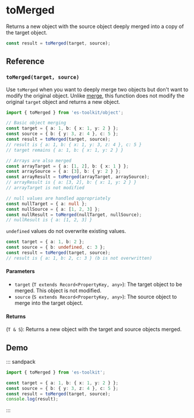 # toMerged

Returns a new object with the source object deeply merged into a copy of the target object.

```typescript
const result = toMerged(target, source);
```

## Reference

### `toMerged(target, source)`

Use `toMerged` when you want to deeply merge two objects but don't want to modify the original object. Unlike [merge](./merge.md), this function does not modify the original `target` object and returns a new object.

```typescript
import { toMerged } from 'es-toolkit/object';

// Basic object merging
const target = { a: 1, b: { x: 1, y: 2 } };
const source = { b: { y: 3, z: 4 }, c: 5 };
const result = toMerged(target, source);
// result is { a: 1, b: { x: 1, y: 3, z: 4 }, c: 5 }
// target remains { a: 1, b: { x: 1, y: 2 } }

// Arrays are also merged
const arrayTarget = { a: [1, 2], b: { x: 1 } };
const arraySource = { a: [3], b: { y: 2 } };
const arrayResult = toMerged(arrayTarget, arraySource);
// arrayResult is { a: [3, 2], b: { x: 1, y: 2 } }
// arrayTarget is not modified

// null values are handled appropriately
const nullTarget = { a: null };
const nullSource = { a: [1, 2, 3] };
const nullResult = toMerged(nullTarget, nullSource);
// nullResult is { a: [1, 2, 3] }
```

`undefined` values do not overwrite existing values.

```typescript
const target = { a: 1, b: 2 };
const source = { b: undefined, c: 3 };
const result = toMerged(target, source);
// result is { a: 1, b: 2, c: 3 } (b is not overwritten)
```

#### Parameters

- `target` (`T extends Record<PropertyKey, any>`): The target object to be merged. This object is not modified.
- `source` (`S extends Record<PropertyKey, any>`): The source object to merge into the target object.

#### Returns

(`T & S`): Returns a new object with the target and source objects merged.

## Demo

::: sandpack

```ts index.ts
import { toMerged } from 'es-toolkit';

const target = { a: 1, b: { x: 1, y: 2 } };
const source = { b: { y: 3, z: 4 }, c: 5 };
const result = toMerged(target, source);
console.log(result);
```

:::
